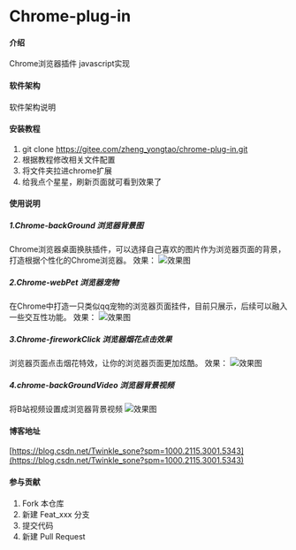 # Chrome-plug-in

#### 介绍
Chrome浏览器插件
javascript实现


#### 软件架构
软件架构说明


#### 安装教程

1.  git clone https://gitee.com/zheng_yongtao/chrome-plug-in.git
2.  根据教程修改相关文件配置
3.  将文件夹拉进chrome扩展
4.  给我点个星星，刷新页面就可看到效果了

#### 使用说明

##### 1.Chrome-backGround 浏览器背景图

Chrome浏览器桌面换肤插件，可以选择自己喜欢的图片作为浏览器页面的背景，打造根据个性化的Chrome浏览器。
效果：
![效果图](https://i.loli.net/2021/08/17/Vv4qpcuYy3GsWot.png "在这里输入图片标题")

##### 2.Chrome-webPet 浏览器宠物

在Chrome中打造一只类似qq宠物的浏览器页面挂件，目前只展示，后续可以融入一些交互性功能。
效果：
![效果图](https://i.loli.net/2021/08/17/npO4dhj1kbH9WMg.png "在这里输入图片标题")

##### 3.Chrome-fireworkClick 浏览器烟花点击效果

浏览器页面点击烟花特效，让你的浏览器页面更加炫酷。
效果：
![效果图](https://i.loli.net/2021/08/17/zyP1bUQg4vDRpuT.png "在这里输入图片标题")

##### 4.chrome-backGroundVideo 浏览器背景视频

将B站视频设置成浏览器背景视频
![效果图](https://img-blog.csdnimg.cn/286b84897cc144b5a77006bd4d1874b0.gif#pic_center "在这里输入图片标题")

#### 博客地址

[https://blog.csdn.net/Twinkle_sone?spm=1000.2115.3001.5343](https://blog.csdn.net/Twinkle_sone?spm=1000.2115.3001.5343)

#### 参与贡献

1.  Fork 本仓库
2.  新建 Feat_xxx 分支
3.  提交代码
4.  新建 Pull Request

